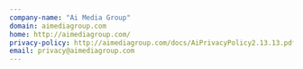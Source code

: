 ```yaml
---
company-name: "Ai Media Group"
domain: aimediagroup.com
home: http://aimediagroup.com/
privacy-policy: http://aimediagroup.com/docs/AiPrivacyPolicy2.13.13.pdf
email: privacy@aimediagroup.com
---
```




